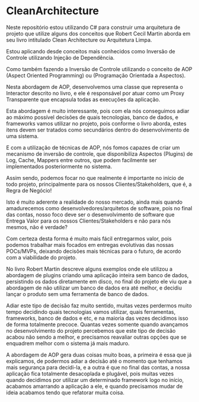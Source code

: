 # CleanArchitecture

Neste repositório estou utilizando C# para construir uma arquitetura de projeto que utilize alguns dos conceitos que Robert Cecil Martin aborda em seu livro intitulado Clean Architecture ou Arquitetura Limpa.

Estou aplicando desde conceitos mais conhecidos como Inversão de Controle utilizando Injeção de Dependência.

Como também fazendo a Inversão de Controle utilizando o conceito de AOP (Aspect Oriented Programming) ou (Programação Orientada a Aspectos).

Nesta abordagem de AOP, desenvolvemos uma classe que representa o Interactor descrito no livro, e ele é responsável por atuar como um Proxy Transparente que encapsula todas as execuções da aplicação.

Esta abordagem é muito interessante, pois com ela nós conseguimos adiar ao máximo possível decisões de quais tecnologias, banco de dados, e frameworks vamos utilizar no projeto, pois conforme o livro aborda, estes itens devem ser tratados como secundários dentro do desenvolvimento de uma sistema.

E com a utilização de técnicas de AOP, nós fomos capazes de criar um mecanismo de inversão de controle, que disponibiliza Aspectos (Plugins) de Log, Cache, Mappers entre outros, que podem facilmente ser implementados posteriormente no sistema.

Assim sendo, podemos focar no que realmente é importante no início de todo projeto, principalmente para os nossos Clientes/Stakeholders, que é, a Regra de Negócio!

Isto é muito aderente a realidade do nosso mercado, ainda mais quando amadurecemos como desenvolvedores/arquitetos de software, pois no final das contas, nosso foco deve ser o desenvolvimento de software que Entrega Valor para os nossos Clientes/Stakeholders e não para nós mesmos, não é verdade?

Com certeza desta forma é muito mais fácil entregarmos valor, pois podemos trabalhar mais focados em entregas evolutivas das nossas POCs/MVPs, deixando decisões mais técnicas para o futuro, de acordo com a viabilidade do projeto.

No livro Robert Martin descreve alguns exemplos onde ele utilizou a abordagem de plugins criando uma aplicação inteira sem banco de dados, persistindo os dados diretamente em disco, no final do projeto ele viu que a abordagem de não utilizar um banco de dados era até melhor, e decidiu lançar o produto sem uma ferramenta de banco de dados.

Adiar este tipo de decisão faz muito sentido, muitas vezes perdermos muito tempo decidindo quais tecnologias vamos utilizar, quais ferramentas, frameworks, banco de dados e etc, e na maioria das vezes decidimos isso de forma totalmente precoce. Quantas vezes somente quando avançamos no desenvolvimento do projeto percebemos que este tipo de decisão acabou não sendo a melhor, e precisamos reavaliar outras opções que se enquadrem melhor com o sistema já mais maduro.

A abordagem de AOP gera duas coisas muito boas, a primeira é essa que já explicamos, de podermos adiar a decisão até o momento que tenhamos mais segurança para decidi-la, e a outra é que no final das contas, a nossa aplicação fica totalmente desacoplada e plugável, pois muitas vezes quando decidimos por utilizar um determinado framework logo no início, acabamos amarrando a aplicação a ele, e quando precisamos mudar de ideia acabamos tendo que refatorar muita coisa.
